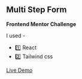 ## Multi Step Form

**Frontend Mentor Challenge**

I used - 

- :one: React 
- :two: Tailwind css

[Live Demo](https://multi-step-form-ten-virid.vercel.app/)
